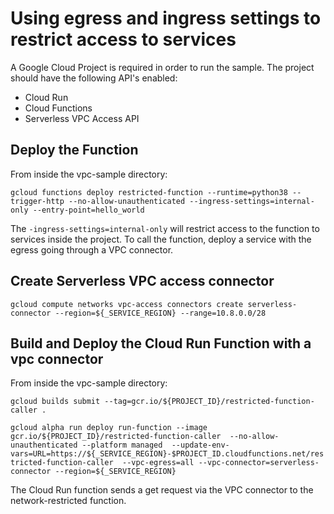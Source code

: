 # Using egress and ingress settings to restrict access to services 

A Google Cloud Project is required in order to run the sample. The project should have the following API's enabled:

* Cloud Run
* Cloud Functions
* Serverless VPC Access API 

## Deploy the Function 

From inside the vpc-sample directory:

`gcloud functions deploy restricted-function --runtime=python38 --trigger-http --no-allow-unauthenticated --ingress-settings=internal-only --entry-point=hello_world`

The `-ingress-settings=internal-only` will restrict access to the function to services inside the project.  To call the function, deploy a service with the egress going through a VPC connector.

## Create Serverless VPC access connector
`gcloud compute networks vpc-access connectors create serverless-connector --region=${_SERVICE_REGION} --range=10.8.0.0/28`

## Build and Deploy the Cloud Run Function with a vpc connector

From inside the vpc-sample directory:

`gcloud builds submit --tag=gcr.io/${PROJECT_ID}/restricted-function-caller . `

`gcloud alpha run deploy run-function --image gcr.io/${PROJECT_ID}/restricted-function-caller 
--no-allow-unauthenticated --platform managed 
--update-env-vars=URL=https://${_SERVICE_REGION}-$PROJECT_ID.cloudfunctions.net/restricted-function-caller 
--vpc-egress=all --vpc-connector=serverless-connector --region=${_SERVICE_REGION}`

The Cloud Run function sends a get request via the VPC connector to the network-restricted function.